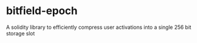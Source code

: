 # bitfield-epoch
A solidity library to efficiently compress user activations into a single 256 bit storage slot
